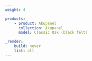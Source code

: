 ```yaml
---
weight: 4

products:
    - product: Akupanel
      collection: Akupanel
      model: Classic Oak (black felt)

_render:
    build: never
    list: all
---
```

